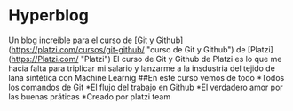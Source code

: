 # Hyperblog
Un blog increíble para el curso de [Git y Github]  (https://platzi.com/cursos/git-github/ "curso de Git y Github") de [Platzi] (https://Platzi.com/ "Platzi")
El curso  de Git y Github de Platzi es  lo que me hacia falta para triplicar  mi salario y lanzarme a la insdustria  del tejido  de lana sintética  con Machine Learnig 
##En este curso vemos de todo 
*Todos los comandos de Git
*El flujo del trabajo en Github
*El verdadero amor por las buenas práticas 
*Creado por platzi team 
